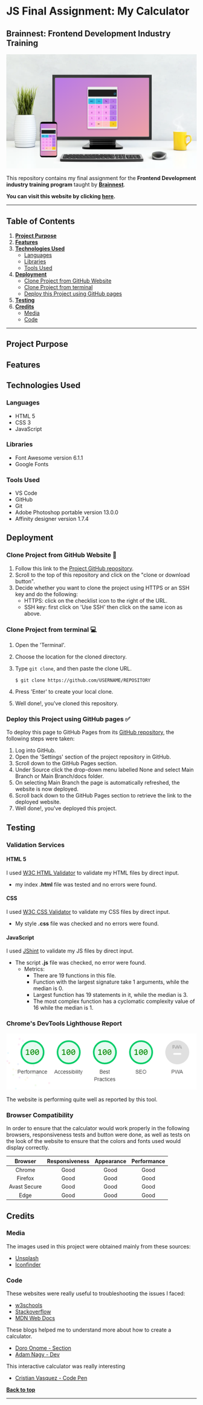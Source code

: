 # JS Final Assignment: My Calculator

## Brainnest: Frontend Development Industry Training

![Mockups](https://github.com/cotebarrientos/my-calculator/blob/main/doc/calc-mockup.png?raw=true)

This repository contains my final assignment for the **Frontend Development industry training program**
taught by [**Brainnest**](https://www.brainnest.consulting/).

**You can visit this website by clicking [here](https://cotebarrientos.github.io/my-calculator/).**

---

## Table of Contents

1. [**Project Purpose**](#project-purpose)
2. [**Features**](#features)
3. [**Technologies Used**](#technologies-used)
   - [Languages](#languages)
   - [Libraries](#libraries)
   - [Tools Used](#tools-used)
4. [**Deployment**](#deployment)
   - [Clone Project from GitHub Website](#clone-project-from-github-website-📁)
   - [Clone Project from terminal](#clone-project-from-terminal-💻)
   - [Deploy this Project using GitHub pages](#deploy-this-project-using-github-pages-✅)
5. [**Testing**](#testing)
6. [**Credits**](#credits)
   - [Media](#media)
   - [Code](#code)

---

## Project Purpose

## Features

## Technologies Used

### Languages

- HTML 5
- CSS 3
- JavaScript

### Libraries

- Font Awesome version 6.1.1
- Google Fonts

### Tools Used

- VS Code
- GitHub
- Git
- Adobe Photoshop portable version 13.0.0
- Affinity designer version 1.7.4

## Deployment

### Clone Project from GitHub Website 📁

1. Follow this link to the [Project GitHub repository](https://github.com/cotebarrientos/my-calculator).
2. Scroll to the top of this repository and click on the "clone or download button".
3. Decide whether you want to clone the project using HTTPS or an SSH key and do the following:
   - HTTPS: click on the checklist icon to the right of the URL.
   - SSH key: first click on 'Use SSH' then click on the same icon as above.

### Clone Project from terminal 💻

1.  Open the 'Terminal'.
2.  Choose the location for the cloned directory.
3.  Type `git clone`, and then paste the clone URL.

        $ git clone https://github.com/USERNAME/REPOSITORY

4.  Press 'Enter' to create your local clone.
5.  Well done!, you've cloned this repository.

### Deploy this Project using GitHub pages ✅

To deploy this page to GitHub Pages from its [GitHub repository](https://github.com/cotebarrientos/my-calculator), the following steps were taken:

1. Log into GitHub.
2. Open the 'Settings' section of the project repository in GitHub.
3. Scroll down to the GitHub Pages section.
4. Under Source click the drop-down menu labelled None and select Main Branch or Main Branch/docs folder.
5. On selecting Main Branch the page is automatically refreshed, the website is now deployed.
6. Scroll back down to the GitHub Pages section to retrieve the link to the deployed website.
7. Well done!, you've deployed this project.

## Testing

### Validation Services

#### HTML 5

I used <a href="https://validator.w3.org/" target="_blank">W3C HTML Validator</a> to validate my HTML files by direct input.

- my index **.html** file was tested and no errors were found.

#### CSS

I used <a href="https://jigsaw.w3.org/css-validator/validator.html.en" target="_blank">W3C CSS Validator</a> to validate my CSS files by direct input.

- My style **.css** file was checked and no errors were found.

#### JavaScript

I used <a href="https://jshint.com/" target="_blank">JShint</a> to validate my JS files by direct input.

- The script **.js** file was checked, no error were found.
  - Metrics:
    - There are 19 functions in this file.
    - Function with the largest signature take 1 arguments, while the median is 0.
    - Largest function has 19 statements in it, while the median is 3.
    - The most complex function has a cyclomatic complexity value of 16 while the median is 1.

### Chrome's DevTools Lighthouse Report

![Lighthouse report](https://github.com/cotebarrientos/my-calculator/blob/main/doc/calc-lighthouse-report.png?raw=true)

The website is performing quite well as reported by this tool.

### Browser Compatibility

In order to ensure that the calculator would work properly in the following browsers, responsiveness tests and button were done, as well
as tests on the look of the website to ensure that the colors and fonts used would display correctly.

|   Browser    | Responsiveness | Appearance | Performance |
| :----------: | :------------: | :--------: | :---------: |
|    Chrome    |      Good      |    Good    |    Good     |
|   Firefox    |      Good      |    Good    |    Good     |
| Avast Secure |      Good      |    Good    |    Good     |
|     Edge     |      Good      |    Good    |    Good     |

## Credits

### Media

The images used in this project were obtained mainly from these sources:

- [Unsplash](https://unsplash.com/)
- [Iconfinder](https://www.iconfinder.com/)

### Code

These websites were really useful to troubleshooting the issues I faced:

- [w3schools](https://www.w3schools.com/)
- [Stackoverflow](https://stackoverflow.com/)
- [MDN Web Docs](https://developer.mozilla.org/en-US/)

These blogs helped me to understand more about how to create a calculator.

- [Doro Onome - Section](https://www.section.io/engineering-education/building-a-calculator-a-javascript-project-for-beginners/)
- [Adam Nagy - Dev](https://dev.to/javascriptacademy/create-a-simple-calculator-using-html-css-and-javascript-4o7k)

This interactive calculator was really interesting

- [Cristian Vasquez - Code Pen](https://codepen.io/cristian_vasquez/pen/dyvELOy)

[**Back to top**](#table-of-contents)

---
